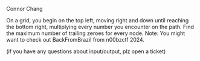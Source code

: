 Connor Chang

On a grid, you begin on the top left, moving right and down until reaching the bottom right, multiplying every number you encounter on the path. Find the maximum number of trailing zeroes for every node. Note: You might want to check out BackFromBrazil from n00bzctf 2024.

(if you have any questions about input/output, plz open a ticket)
